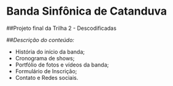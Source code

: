 # Banda Sinfônica de Catanduva
##Projeto final da Trilha 2 - Descodificadas

##_Descrição do conteúdo:_

- História do início da banda;
- Cronograma de shows;
- Portfólio de fotos e vídeos da banda;
- Formulário de Inscrição;
- Contato e Redes sociais.
